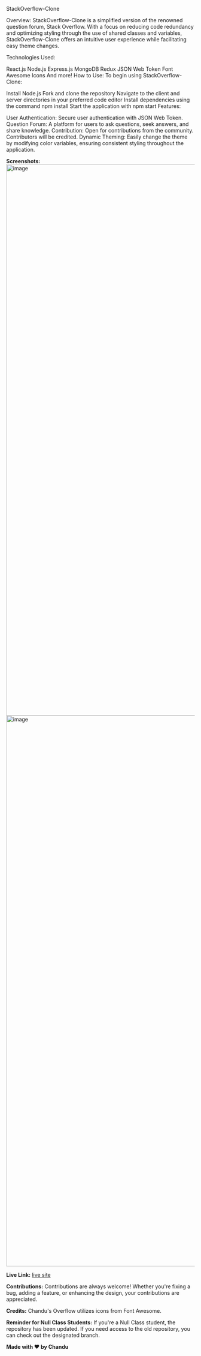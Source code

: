 StackOverflow-Clone

Overview:
StackOverflow-Clone is a simplified version of the renowned question forum, Stack Overflow. With a focus on reducing code redundancy and optimizing styling through the use of shared classes and variables, StackOverflow-Clone offers an intuitive user experience while facilitating easy theme changes.

Technologies Used:

React.js
Node.js
Express.js
MongoDB
Redux
JSON Web Token
Font Awesome Icons
And more!
How to Use:
To begin using StackOverflow-Clone:

Install Node.js
Fork and clone the repository
Navigate to the client and server directories in your preferred code editor
Install dependencies using the command npm install
Start the application with npm start
Features:

User Authentication: Secure user authentication with JSON Web Token.
Question Forum: A platform for users to ask questions, seek answers, and share knowledge.
Contribution: Open for contributions from the community. Contributors will be credited.
Dynamic Theming: Easily change the theme by modifying color variables, ensuring consistent styling throughout the application.

**Screenshots:**
<img width="1470" alt="image" src="https://github.com/chandu916/stack/assets/60317141/bbebecb0-ec6c-4a85-a1e2-5650e6faf294">
<img width="1470" alt="image" src="https://github.com/chandu916/stack/assets/60317141/05904c40-1a0f-475a-9b37-fee98f133985">


**Live Link:**
[live site](https://stackoverflow-frontend-85zb.onrender.com/ )

**Contributions:**
Contributions are always welcome! Whether you're fixing a bug, adding a feature, or enhancing the design, your contributions are appreciated.

**Credits:**
Chandu's Overflow utilizes icons from Font Awesome.

**Reminder for Null Class Students:**
If you're a Null Class student, the repository has been updated. If you need access to the old repository, you can check out the designated branch.

**Made with ❤️ by Chandu**
